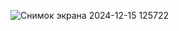 ![Снимок экрана 2024-12-15 125722](https://github.com/user-attachments/assets/cfd4a11a-38ea-4370-8e68-b5f6b880408c)
